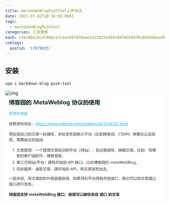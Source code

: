 ```yaml
---
title: markdownBlogPushTool上传测试
date: 2021-07-02T10:24:03.000Z
tags:
  - markdownBlogPushTool
categories: 工具使用
hash: e7bc08a19c4708bce7cbac60f870eeb1423925ad9418df4b59978c8045b6ead0
cnblogs:
  postid: '17079935'
---
```


## 安装

```bash
npm i markdown-blog-push-tool
```

![img](https://s2.loli.net/2023/01/31/G2DUw4HAneEb39y.png)
![img](./upload_test_2023-01-31_18-42-19.png)
